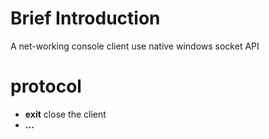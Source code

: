 # Brief Introduction
A net-working console client use native windows socket API

# protocol
- **exit**
  close the client
- **...**
